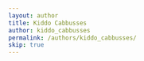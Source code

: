 ```yaml
---
layout: author
title: Kiddo Cabbusses
author: kiddo_cabbusses
permalink: /authors/kiddo_cabbusses/
skip: true
---
```

